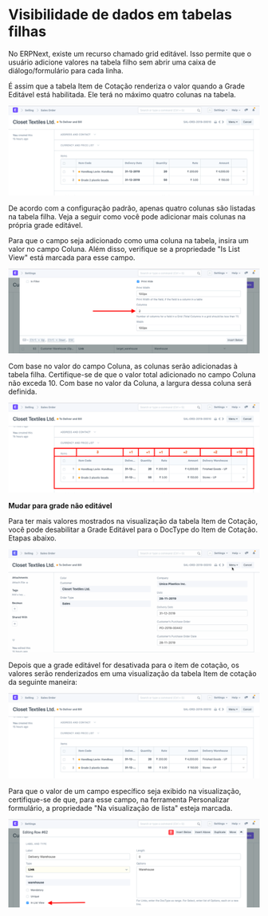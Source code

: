# Visibilidade de dados em tabelas filhas


No ERPNext, existe um recurso chamado grid editável. Isso permite que o usuário adicione valores na tabela filho sem abrir uma caixa de diálogo/formulário para cada linha.


É assim que a tabela Item de Cotação renderiza o valor quando a Grade Editável está habilitada. Ele terá no máximo quatro colunas na tabela.


![Tabela filho](/files/customize-child-table-5.png)


De acordo com a configuração padrão, apenas quatro colunas são listadas na tabela filha. Veja a seguir como você pode adicionar mais colunas na própria grade editável.


Para que o campo seja adicionado como uma coluna na tabela, insira um valor no campo Coluna. Além disso, verifique se a propriedade "Is List View" está marcada para esse campo.


![Tabela filho](/files/customize-child-table-2.png)


Com base no valor do campo Coluna, as colunas serão adicionadas à tabela filha. Certifique-se de que o valor total adicionado no campo Coluna não exceda 10. Com base no valor da Coluna, a largura dessa coluna será definida.


![Tabela filho](/files/customize-child-table-3.png)


**Mudar para grade não editável**


Para ter mais valores mostrados na visualização da tabela Item de Cotação, você pode desabilitar a Grade Editável para o DocType do Item de Cotação. Etapas abaixo.


![Tabela filho](/files/customize-child-table.gif)


Depois que a grade editável for desativada para o item de cotação, os valores serão renderizados em uma visualização da tabela Item de cotação da seguinte maneira:


![Tabela filho](/files/customize-child-table-4.png)


Para que o valor de um campo específico seja exibido na visualização, certifique-se de que, para esse campo, na ferramenta Personalizar formulário, a propriedade "Na visualização de lista" esteja marcada.


![Tabela filho](/files/customize-child-table-1.png)

